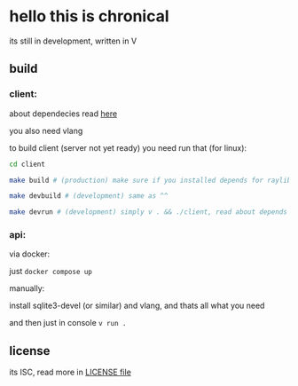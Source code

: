 # hello this is chronical

its still in development, written in V

## build

### client:

about dependecies read [here](https://github.com/raysan5/raylib/wiki/Working-on-GNU-Linux)

you also need vlang

to build client (server not yet ready) you need run that (for linux):

```sh 
cd client

make build # (production) make sure if you installed depends for raylib, and v

make devbuild # (development) same as ^^

make devrun # (development) simply v . && ./client, read about depends ^^^
```

### api:

via docker:

just `docker compose up`

manually:

install sqlite3-devel (or similar) and vlang, and thats all what you need

and then just in console `v run .`

## license

its ISC, read more in [LICENSE file](./LICENSE)